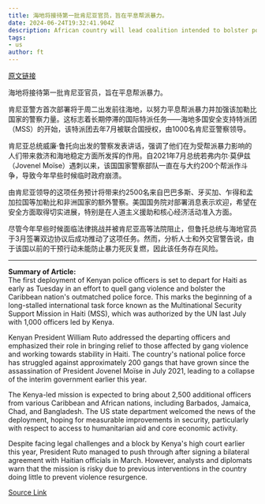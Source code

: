 ```yaml
---
title: 海地将接待第一批肯尼亚官员，旨在平息帮派暴力。
date: 2024-06-24T19:32:41.904Z
description: African country will lead coalition intended to bolster police force outmatched in fierce fighting that has wracked the Caribbean nation
tags: 
- us
author: ft
---
```


[原文链接](https://ft.com/content/60faef4f-38e6-48c7-bb19-bbfeef3b1c71)

海地将接待第一批肯尼亚官员，旨在平息帮派暴力。

肯尼亚警方首次部署将于周二出发前往海地，以努力平息帮派暴力并加强该加勒比国家的警察力量。这标志着长期停滞的国际特派任务——海地多国安全支持特派团（MSS）的开始，该特派团去年7月被联合国授权，由1000名肯尼亚警察领导。

肯尼亚总统威廉·鲁托向出发的警察发表讲话，强调了他们在为受帮派暴力影响的人们带来救济和海地稳定方面所发挥的作用。自2021年7月总统若弗内尔·莫伊兹（Jovenel Moïse）遇刺以来，该国国家警察部队一直在与大约200个帮派作斗争，导致今年早些时候临时政府崩溃。

由肯尼亚领导的这项任务预计将带来约2500名来自巴巴多斯、牙买加、乍得和孟加拉国等加勒比和非洲国家的额外警察。美国国务院对部署消息表示欢迎，希望在安全方面取得切实进展，特别是在人道主义援助和核心经济活动准入方面。

尽管今年早些时候面临法律挑战并被肯尼亚高等法院阻止，但鲁托总统与海地官员于3月签署双边协议后成功推动了这项任务。然而，分析人士和外交官警告说，由于该国以前的干预行动未能防止暴力死灰复燃，因此该任务存在风险。

---

 **Summary of Article:**  
The first deployment of Kenyan police officers is set to depart for Haiti as early as Tuesday in an effort to quell gang violence and bolster the Caribbean nation's outmatched police force. This marks the beginning of a long-stalled international task force known as the Multinational Security Support Mission in Haiti (MSS), which was authorized by the UN last July with 1,000 officers led by Kenya.

Kenyan President William Ruto addressed the departing officers and emphasized their role in bringing relief to those affected by gang violence and working towards stability in Haiti. The country's national police force has struggled against approximately 200 gangs that have grown since the assassination of President Jovenel Moïse in July 2021, leading to a collapse of the interim government earlier this year.

The Kenya-led mission is expected to bring about 2,500 additional officers from various Caribbean and African nations, including Barbados, Jamaica, Chad, and Bangladesh. The US state department welcomed the news of the deployment, hoping for measurable improvements in security, particularly with respect to access to humanitarian aid and core economic activity.

Despite facing legal challenges and a block by Kenya's high court earlier this year, President Ruto managed to push through after signing a bilateral agreement with Haitian officials in March. However, analysts and diplomats warn that the mission is risky due to previous interventions in the country doing little to prevent violence resurgence.

[Source Link](https://ft.com/content/60faef4f-38e6-48c7-bb19-bbfeef3b1c71)

